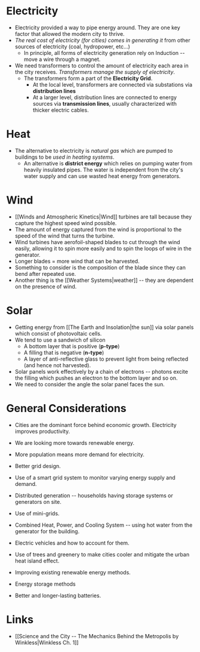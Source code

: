 # Electricity
* Electricity provided a way to pipe energy around. They are one key factor that allowed the modern city to thrive.
* *The real cost of electricity (for cities) comes in generating it* from other sources of electricity (coal, hydropower, etc...)
	* In principle, all forms of electricity generation rely on Induction -- move a wire through a magnet.
* We need transformers to control the amount of electricity each area in the city receives. *Transformers manage the supply of electricity*.
	* The transformers form a part of the **Electricity Grid**. 
		* At the local level, transformers are connected via substations via **distribution lines**
		* At a larger level, distribution lines are connected to energy sources via **transmission lines**, usually characterized with thicker electric cables.
# Heat
* The alternative to electricity is *natural gas* which are pumped to buildings to be *used in heating systems*.
	* An alternative is **district energy** which relies on pumping water from heavily insulated pipes. The water is independent from the city's water supply and can use wasted heat energy from generators.
# Wind
* [[Winds and Atmospheric Kinetics|Wind]] turbines are tall because they capture the highest speed wind possible. 
* The amount of energy captured from the wind is proportional to the speed of the wind that turns the turbine.
* Wind turbines have aerofoil-shaped blades to cut through the wind easily, allowing it to spin more easily and to spin the loops of wire in the generator.
* Longer blades = more wind that can be harvested.
* Something to consider is the composition of the blade since they can bend after repeated use.
* Another thing is the [[Weather Systems|weather]] -- they are dependent on the presence of wind.

# Solar
* Getting energy from [[The Earth and Insolation|the sun]] via solar panels which consist of photovoltaic cells.
* We tend to use a sandwich of silicon
	* A bottom layer that is positive (**p-type**)
	* A filling that is negative (**n-type**)
	* A layer of anti-reflective glass to prevent light from being reflected (and hence not harvested).
* Solar panels work effectively by a chain of electrons -- photons excite the filling which pushes an electron to the bottom layer and so on.
* We need to consider the angle the solar panel faces the sun. 

# General Considerations
* Cities are the dominant force behind economic growth. Electricity improves productivity.
* We are looking more towards renewable energy.
* More population means more demand for electricity.

* Better grid design.
* Use of a smart grid system to monitor varying energy supply and demand.
* Distributed generation -- households having storage systems or generators on site.
* Use of mini-grids.
* Combined Heat, Power, and Cooling System -- using hot water from the generator for the building.
* Electric vehicles and how to account for them.
* Use of trees and greenery to make cities cooler and mitigate the urban heat island effect.
* Improving existing renewable energy methods.
* Energy storage methods
* Better and longer-lasting batteries.

# Links
* [[Science and the City -- The Mechanics Behind the Metropolis by Winkless|Winkless Ch. 1]]